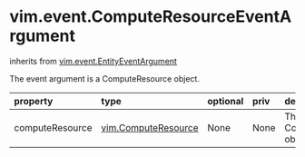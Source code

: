 vim.event.ComputeResourceEventArgument
======================================
inherits from [vim.event.EntityEventArgument](docs/vim.event.EntityEventArgument.md)


The event argument is a ComputeResource object.

| property | type | optional | priv | desc |
|:---------|:-----|:---------|:-----|:-----|
| computeResource | [vim.ComputeResource](vim.ComputeResource.md "vim.ComputeResource") | None | None | The ComputeResource object. |


